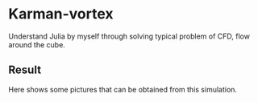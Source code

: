 # Karman-vortex
Understand Julia by myself through solving typical problem of CFD, flow around the cube.
## Result
Here shows some pictures that can be obtained from this simulation.
